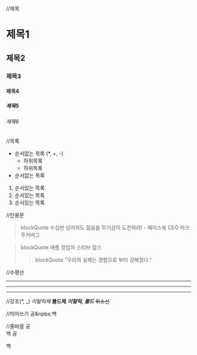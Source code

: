 //제목 
# 제목1
## 제목2
### 제목3
#### 제목4
##### 제목5
###### 재목6

//목록
* 순서없는 목록 (*, +, -)
  + 하위목록
  + 하위목록
* 순서없는 목록

1. 순서있는 목록
2. 순서있는 목록
3. 순서있는 목록

//인용문
> blockQuote 수십번 넘어져도 젊음을 무기삼아 도전하라! - 페이스북 CEO 마크 주커버그

> blockQuote 애플 창업자 스티브 잡스
>> blockQuote "우리의 실패는 경험으로 부터 강해졌다."

//수평선
***
----
<hr />

//강조(*, _)
*이탈릭체*
**볼드체**
***이탈릭, 볼드***
~~취소선~~

//띄어쓰기
공&npbs;백

//줄바꿈
공<br>백
공<p>백
